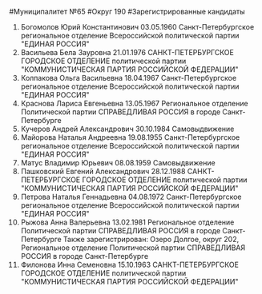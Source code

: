 #Муниципалитет
№65
#Округ
190
#Зарегистрированные кандидаты
1. Богомолов Юрий Константинович 03.05.1960
Санкт-Петербургское региональное отделение Всероссийской политической партии "ЕДИНАЯ РОССИЯ"
2. Васильева Бела Зауровна 21.01.1976
САНКТ-ПЕТЕРБУРГСКОЕ ГОРОДСКОЕ ОТДЕЛЕНИЕ политической партии "КОММУНИСТИЧЕСКАЯ ПАРТИЯ РОССИЙСКОЙ ФЕДЕРАЦИИ"
3. Колпакова Ольга Васильевна 18.04.1967
Санкт-Петербургское региональное отделение Всероссийской политической партии "ЕДИНАЯ РОССИЯ"
4. Краснова Лариса Евгеньевна 13.05.1967
Региональное отделение Политической партии СПРАВЕДЛИВАЯ РОССИЯ в городе Санкт-Петербурге
5. Кучеров Андрей Александрович 30.10.1984
Самовыдвижение
6. Майорова Наталья Андреевна 19.08.1955
Санкт-Петербургское региональное отделение Всероссийской политической партии "ЕДИНАЯ РОССИЯ"
7. Матус Владимир Юрьевич 08.08.1959
Самовыдвижение
8. Пашковский Евгений Александрович 28.12.1988
САНКТ-ПЕТЕРБУРГСКОЕ ГОРОДСКОЕ ОТДЕЛЕНИЕ политической партии "КОММУНИСТИЧЕСКАЯ ПАРТИЯ РОССИЙСКОЙ ФЕДЕРАЦИИ"
9. Петрова Наталья Геннадьевна 04.08.1972
Санкт-Петербургское региональное отделение Всероссийской политической партии "ЕДИНАЯ РОССИЯ"
10. Рыжова Анна Валерьевна 13.02.1981
Региональное отделение Политической партии СПРАВЕДЛИВАЯ РОССИЯ в городе Санкт-Петербурге
Также зарегистрирован: Озеро Долгое, округ 202, Региональное отделение Политической партии СПРАВЕДЛИВАЯ РОССИЯ в городе Санкт-Петербурге
11. Филонова Инна Семеновна 15.10.1963
САНКТ-ПЕТЕРБУРГСКОЕ ГОРОДСКОЕ ОТДЕЛЕНИЕ политической партии "КОММУНИСТИЧЕСКАЯ ПАРТИЯ РОССИЙСКОЙ ФЕДЕРАЦИИ"
